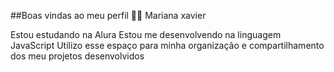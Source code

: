 ##Boas vindas ao meu perfil 💙💙
Mariana xavier

Estou estudando na Alura
Estou me desenvolvendo na linguagem JavaScript
Utilizo esse espaço para minha organização e compartilhamento dos meu projetos desenvolvidos
